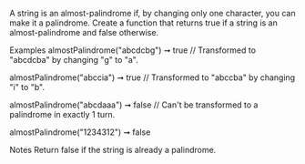 A string is an almost-palindrome if, by changing only one character, you can make it a palindrome. Create a function that returns true if a string is an almost-palindrome and false otherwise.

Examples
almostPalindrome("abcdcbg") ➞ true
// Transformed to "abcdcba" by changing "g" to "a".

almostPalindrome("abccia") ➞ true
// Transformed to "abccba" by changing "i" to "b".

almostPalindrome("abcdaaa") ➞ false
// Can't be transformed to a palindrome in exactly 1 turn.

almostPalindrome("1234312") ➞ false

Notes
Return false if the string is already a palindrome.